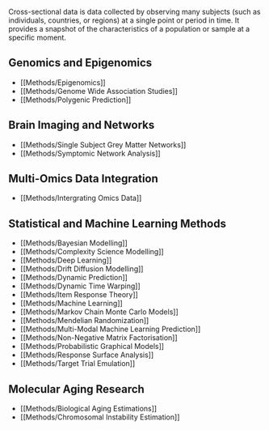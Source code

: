 Cross-sectional data is data collected by observing many subjects (such as individuals, countries, or regions) at a single point or period in time. It provides a snapshot of the characteristics of a population or sample at a specific moment.

## Genomics and Epigenomics

  - [[Methods/Epigenomics]]
  - [[Methods/Genome Wide Association Studies]]
  - [[Methods/Polygenic Prediction]]

## Brain Imaging and Networks

  - [[Methods/Single Subject Grey Matter Networks]]
  - [[Methods/Symptomic Network Analysis]]

## Multi-Omics Data Integration

  - [[Methods/Intergrating Omics Data]]

## Statistical and Machine Learning Methods

  - [[Methods/Bayesian Modelling]]
  - [[Methods/Complexity Science Modelling]]
  - [[Methods/Deep Learning]]
  - [[Methods/Drift Diffusion Modelling]]
  - [[Methods/Dynamic Prediction]]
  - [[Methods/Dynamic Time Warping]]
  - [[Methods/Item Response Theory]]
  - [[Methods/Machine Learning]]
  - [[Methods/Markov Chain Monte Carlo Models]]
  - [[Methods/Mendelian Randomization]]
  - [[Methods/Multi-Modal Machine Learning Prediction]]
  - [[Methods/Non-Negative Matrix Factorisation]]
  - [[Methods/Probabilistic Graphical Models]]
  - [[Methods/Response Surface Analysis]]
  - [[Methods/Target Trial Emulation]]

## Molecular Aging Research

  - [[Methods/Biological Aging Estimations]]
  - [[Methods/Chromosomal Instability Estimation]]
